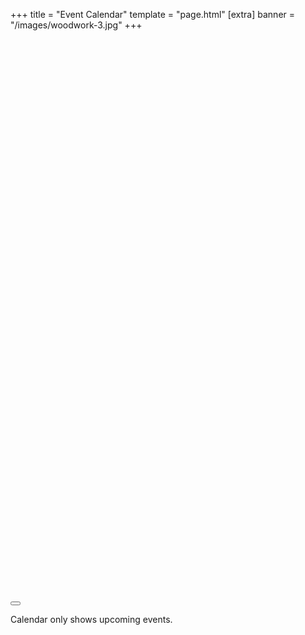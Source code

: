 +++
title = "Event Calendar"
template = "page.html"
[extra]
banner = "/images/woodwork-3.jpg"
+++


<div class="modal" id="event-modal">
  <div class="modal-background"></div>
  <div class="modal-content">
      <div class="box" id="event-details">
          <iframe id="event-iframe" src="javascript:void(0)" frameborder="0" scrolling="yes" seamless="seamless" style="display:block;border:none;width:100%;height:900px;"></iframe>
      </div>
  </div>
  <button class="modal-close is-large" aria-label="close"></button>
</div>

<!-- https://github.com/vkurko/calendar -->
<link rel="stylesheet" href="https://cdn.jsdelivr.net/npm/@event-calendar/build@1.5.1/event-calendar.min.css">
<script src="https://cdn.jsdelivr.net/npm/@event-calendar/build@1.5.1/event-calendar.min.js"></script>
<script src="https://cdn.jsdelivr.net/npm/dayjs"></script>
<div id="calendar"></div>


<p class="pt-5 is-size-7">Calendar only shows upcoming events.</p>

<script>
document.addEventListener('DOMContentLoaded', () => {
    // Functions to open and close a modal
    let modal = document.getElementById('event-modal')
    function openModal(iFrameSrc) {
        let el = document.getElementById('event-iframe');
        el.src = iFrameSrc;
        modal.classList.add('is-active');
    }
    function closeModal($el) {
        modal.classList.remove('is-active');
        let el = document.getElementById('event-iframe');
        el.src = 'about:blank'
    }

    // Add a click event on various child elements to close the parent modal
    (document.querySelectorAll('.modal-background, .modal-close') || []).forEach(($close) => {
        $close.addEventListener('click', () => {
            closeModal();
        });
    });

    // Add a keyboard event to close the modal
    document.addEventListener('keydown', (event) => {
        if (event.code === 'Escape') {
            closeModal();
        }
    });


    function getMondays() {
        let monday = dayjs().day(1);
        let mondays = [monday.format('YYYY-MM-DD')];

        for (let i = 0; i < 20; i++) {
            monday = monday.add(7, 'day');
            mondays.push(monday.format('YYYY-MM-DD'));
        }

        return mondays;
    }    


    // Returns array of Events for days we're close
    // This should match the text on: /faq.md#what-days-are-you-open
    function closedEvents() {
        let mondays = getMondays();
        let closed = mondays.map((monday) => {
            return {
                start: monday,
                end: monday,
                allDay: true,
                backgroundColor: "#aaa",
                title: "Closed",
            };
        });

        let vacation = [
            { start: '2023-11-23', title: 'Closed (Thanksgiving)' },
            { start: '2023-12-24', title: 'Closed (Christmas Eve)' },
            { start: '2023-12-31', title: 'Closed (New Year\'s Eve)' },
            { start: '2024-03-31', title: 'Closed (Easter)' },
            { start: '2024-04-07', end: '2024-04-14', title: 'Closed (Founder Vacation)' }
        ];
        closed = vacation.map((d) => {
            return {
                start: d.start,
                end: dayjs(d.end || d.start).add(1, 'day').format('YYYY-MM-DD'),
                allDay: true,
                title: d.title,
                backgroundColor: "#aaa",
            }
        }).concat(closed);

        return closed;
    }


    // Configure EventCalendar; initializes with empty event list
    let ec = new EventCalendar(document.getElementById('calendar'), {
        view: 'timeGridWeek',
        height: '600px',
        headerToolbar: {
            start: 'prev,next today',
            center: 'title',
            end: 'dayGridMonth,timeGridWeek,listWeek'
        },    
        nowIndicator: true,
        scrollTime: "11:30:00",
        displayEventEnd: false,
        eventBackgroundColor: "#006494",
        // highlightedDates: ["2023-07-31"],
        eventClick: (info) => {
            if(info.event.extendedProps.iframe) {
                openModal(info.event.extendedProps.iframe);
            }
        },
        events: closedEvents()
    });

    const username = "dtrivw1rbl4o9lp0yqyc868oqg7s";
    let events = [];
    fetch('https://api.bookwhen.com/v2/events', {
        headers: {
            'Authorization': 'Basic ' + btoa(username + ":")
        }
    }).then(function (response) {
        if (response.ok) {
            return response.json();
        }
        return Promise.reject(response);
    }).then(function (response) {
        // This is the JSON from our response
        events = response.data.map((evt) => {
            return {
                id: evt.id,
                title: evt.attributes.title,
                start: evt.attributes.start_at,
                end: evt.attributes.end_at,
                extendedProps: { iframe: `https://bookwhen.com/creamakerspace/iframe/e/${evt.id}` }
            }
        })
        ec.setOption('events', ec.getEvents().concat(events));
    }).catch(function (err) {
        console.warn('Failed to fetch event data.', err);
    });

});
</script>

